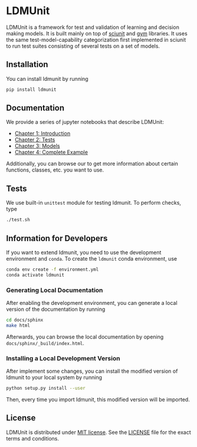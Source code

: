 # LDMUnit
LDMUnit is a framework for test and validation of learning and decision making models.
It is built mainly on top of [sciunit](https://github.com/scidash/sciunit) and [gym](https://github.com/openai/gym) libraries.
It uses the same test-model-capability categorization first implemented in sciunit to run test suites
consisting of several tests on a set of models.

## Installation
You can install ldmunit by running

```bash
pip install ldmunit
```

## Documentation
We provide a series of jupyter notebooks that describe LDMUnit:
<!-- TODO: Below links should point to github because then they will work from readthedocs and so on. -->
<!-- TODO: change the name of the repository to ldmunit -->
* [Chapter 1: Introduction](docs/ch01_introduction.ipynb)
* [Chapter 2: Tests](docs/ch02_tests.ipynb)
* [Chapter 3: Models](docs/ch03_models.ipynb)
* [Chapter 4: Complete Example](docs/ch04_complete_example.ipynb)

<!-- TODO: API reference link must be https (readthedocs) -->
Additionally, you can browse our <!-- [API reference](TODO) --> to get more information about certain
functions, classes, etc. you want to use.

## Tests
We use built-in `unittest` module for testing ldmunit. To perform checks, type

```bash
./test.sh
```

## Information for Developers
If you want to extend ldmunit, you need to use the development environment and `conda`.
To create the `ldmunit` conda environment, use

```bash
conda env create -f environment.yml
conda activate ldmunit
```

### Generating Local Documentation
After enabling the development environment, you can generate a local version of the documentation
by running

```bash
cd docs/sphinx
make html
```

Afterwards, you can browse the local documentation by opening `docs/sphinx/_build/index.html`.

### Installing a Local Development Version
After implement some changes, you can install the modified version of ldmunit to your
local system by running

```bash
python setup.py install --user
```

Then, every time you import ldmunit, this modified version will be imported.

## License
<!-- TODO: LICENSE link must be https (github) -->
LDMUnit is distributed under [MIT license](https://opensource.org/licenses/MIT). See the [LICENSE](LICENSE) file
for the exact terms and conditions.
